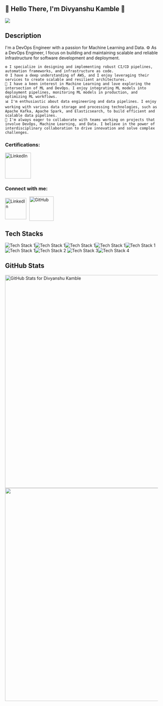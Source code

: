 ## 👋 Hello There, I'm Divyanshu Kamble 👋

![](https://media.tenor.com/exuPwTTU-FwAAAAC/key-click-typing.gif)

## Description
I'm a DevOps Engineer with a passion for Machine Learning and Data. ⚙️ As a DevOps Engineer, I focus on building and maintaining scalable and reliable infrastructure for software development and deployment.

    ⚙️ I specialize in designing and implementing robust CI/CD pipelines, automation frameworks, and infrastructure as code.
    🌐 I have a deep understanding of AWS, and I enjoy leveraging their services to create scalable and resilient architectures.
    🤖 I have a keen interest in Machine Learning and love exploring the intersection of ML and DevOps. I enjoy integrating ML models into deployment pipelines, monitoring ML models in production, and optimizing ML workflows.
    📊 I'm enthusiastic about data engineering and data pipelines. I enjoy working with various data storage and processing technologies, such as Apache Kafka, Apache Spark, and Elasticsearch, to build efficient and scalable data pipelines.
    👯 I'm always eager to collaborate with teams working on projects that involve DevOps, Machine Learning, and Data. I believe in the power of interdisciplinary collaboration to drive innovation and solve complex challenges.

### Certifications:
<!-- Container -->
<div style="display: flex; align-items: center;">
<!-- LinkedIn -->
  <a href="https://www.credly.com/badges/b68b19aa-707e-48fd-9939-9fcabe7a4d26/public_url" target="_blank">
    <img alt="LinkedIn" width="85" src="https://images.credly.com/size/680x680/images/85b9cfc4-257a-4742-878c-4f7ab4a2631b/image.png" />
  </a>


</div>

### Connect with me:
<!-- Container -->
<div style="display: flex; align-items: center;">

  <!-- LinkedIn -->
  <a href="https://www.linkedin.com/in/divyanshu-kamble/" target="_blank">
    <img alt="LinkedIn" width="70" src="https://static-00.iconduck.com/assets.00/linkedin-icon-512x512-vkm0drb1.png" />
  </a>

  <!-- GitHub -->
  <a href="https://github.com/divyanshu-kamble">
    <img alt="GitHub" width="80" src="https://img.icons8.com/?size=512&id=62856&format=png" style="margin-left: 10px;" />
  </a>

</div>

## Tech Stacks

![Tech Stack 1](https://img.icons8.com/?size=100&id=13441&format=png)![Tech Stack 1](https://img.icons8.com/?size=100&id=39292&format=png)![Tech Stack 1](https://img.icons8.com/?size=100&id=kEkT1u7zTDk5&format=png)![Tech Stack 1](https://img.icons8.com/?size=100&id=iGCCE2iEmh2u&format=png)![Tech Stack 1](https://img.icons8.com/?size=100&id=22813&format=png)![Tech Stack 1](https://upload.wikimedia.org/wikipedia/commons/thumb/3/39/Kubernetes_logo_without_workmark.svg/95px-Kubernetes_logo_without_workmark.svg.png)![Tech Stack 2](https://img.icons8.com/?size=100&id=9MJf0ngDwS8z&format=png) ![Tech Stack 3](https://img.icons8.com/?size=100&id=17842&format=png)![Tech Stack 4](https://img.icons8.com/?size=100&id=33039&format=png)


## GitHub Stats

<img src="https://github-readme-stats.vercel.app/api?username=divyanshu-kamble&show_icons=true&include_all_commits=true&count_private=true&theme=jolly&layout=compact" alt="GitHub Stats for Divyanshu Kamble" width="700">

<img src="https://github-readme-streak-stats.herokuapp.com?user=divyanshu-kamble&theme=jolly" width="700">
